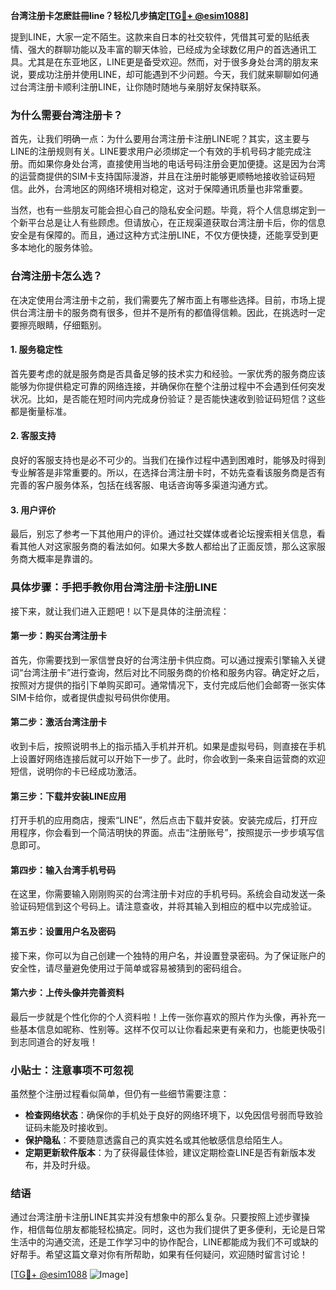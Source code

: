 **台湾注册卡怎麽註冊line？轻松几步搞定[[TG💪+ @esim1088](https://t.me/s/esim1088)]**

提到LINE，大家一定不陌生。这款来自日本的社交软件，凭借其可爱的贴纸表情、强大的群聊功能以及丰富的聊天体验，已经成为全球数亿用户的首选通讯工具。尤其是在东亚地区，LINE更是备受欢迎。然而，对于很多身处台湾的朋友来说，要成功注册并使用LINE，却可能遇到不少问题。今天，我们就来聊聊如何通过台湾注册卡顺利注册LINE，让你随时随地与亲朋好友保持联系。

### **为什么需要台湾注册卡？**

首先，让我们明确一点：为什么要用台湾注册卡注册LINE呢？其实，这主要与LINE的注册规则有关。LINE要求用户必须绑定一个有效的手机号码才能完成注册。而如果你身处台湾，直接使用当地的电话号码注册会更加便捷。这是因为台湾的运营商提供的SIM卡支持国际漫游，并且在注册时能够更顺畅地接收验证码短信。此外，台湾地区的网络环境相对稳定，这对于保障通讯质量也非常重要。

当然，也有一些朋友可能会担心自己的隐私安全问题。毕竟，将个人信息绑定到一个新平台总是让人有些顾虑。但请放心，在正规渠道获取台湾注册卡后，你的信息安全是有保障的。而且，通过这种方式注册LINE，不仅方便快捷，还能享受到更多本地化的服务体验。

### **台湾注册卡怎么选？**

在决定使用台湾注册卡之前，我们需要先了解市面上有哪些选择。目前，市场上提供台湾注册卡的服务商有很多，但并不是所有的都值得信赖。因此，在挑选时一定要擦亮眼睛，仔细甄别。

#### **1. 服务稳定性**
首先要考虑的就是服务商是否具备足够的技术实力和经验。一家优秀的服务商应该能够为你提供稳定可靠的网络连接，并确保你在整个注册过程中不会遇到任何突发状况。比如，是否能在短时间内完成身份验证？是否能快速收到验证码短信？这些都是衡量标准。

#### **2. 客服支持**
良好的客服支持也是必不可少的。当我们在操作过程中遇到困难时，能够及时得到专业解答是非常重要的。所以，在选择台湾注册卡时，不妨先查看该服务商是否有完善的客户服务体系，包括在线客服、电话咨询等多渠道沟通方式。

#### **3. 用户评价**
最后，别忘了参考一下其他用户的评价。通过社交媒体或者论坛搜索相关信息，看看其他人对这家服务商的看法如何。如果大多数人都给出了正面反馈，那么这家服务商大概率是靠谱的。

### **具体步骤：手把手教你用台湾注册卡注册LINE**

接下来，就让我们进入正题吧！以下是具体的注册流程：

#### **第一步：购买台湾注册卡**
首先，你需要找到一家信誉良好的台湾注册卡供应商。可以通过搜索引擎输入关键词“台湾注册卡”进行查询，然后对比不同服务商的价格和服务内容。确定好之后，按照对方提供的指引下单购买即可。通常情况下，支付完成后他们会邮寄一张实体SIM卡给你，或者提供虚拟号码供你使用。

#### **第二步：激活台湾注册卡**
收到卡后，按照说明书上的指示插入手机并开机。如果是虚拟号码，则直接在手机上设置好网络连接后就可以开始下一步了。此时，你会收到一条来自运营商的欢迎短信，说明你的卡已经成功激活。

#### **第三步：下载并安装LINE应用**
打开手机的应用商店，搜索“LINE”，然后点击下载并安装。安装完成后，打开应用程序，你会看到一个简洁明快的界面。点击“注册账号”，按照提示一步步填写信息即可。

#### **第四步：输入台湾手机号码**
在这里，你需要输入刚刚购买的台湾注册卡对应的手机号码。系统会自动发送一条验证码短信到这个号码上。请注意查收，并将其输入到相应的框中以完成验证。

#### **第五步：设置用户名及密码**
接下来，你可以为自己创建一个独特的用户名，并设置登录密码。为了保证账户的安全性，请尽量避免使用过于简单或容易被猜到的密码组合。

#### **第六步：上传头像并完善资料**
最后一步就是个性化你的个人资料啦！上传一张你喜欢的照片作为头像，再补充一些基本信息如昵称、性别等。这样不仅可以让你看起来更有亲和力，也能更快吸引到志同道合的好友哦！

### **小贴士：注意事项不可忽视**

虽然整个注册过程看似简单，但仍有一些细节需要注意：

- **检查网络状态**：确保你的手机处于良好的网络环境下，以免因信号弱而导致验证码未能及时接收到。
- **保护隐私**：不要随意透露自己的真实姓名或其他敏感信息给陌生人。
- **定期更新软件版本**：为了获得最佳体验，建议定期检查LINE是否有新版本发布，并及时升级。

### **结语**

通过台湾注册卡注册LINE其实并没有想象中的那么复杂。只要按照上述步骤操作，相信每位朋友都能轻松搞定。同时，这也为我们提供了更多便利，无论是日常生活中的沟通交流，还是工作学习中的协作配合，LINE都能成为我们不可或缺的好帮手。希望这篇文章对你有所帮助，如果有任何疑问，欢迎随时留言讨论！

[[TG💪+ @esim1088](https://t.me/s/esim1088) ![Image](https://i.postimg.cc/4NQfJmqS/Snipaste-2025-05-13-00-14-12.png)]